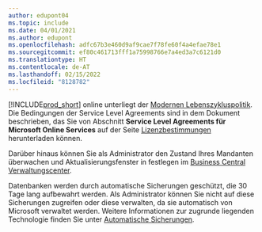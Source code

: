 ```yaml
---
author: edupont04
ms.topic: include
ms.date: 04/01/2021
ms.author: edupont
ms.openlocfilehash: adfc67b3e460d9af9cae7f78fe60f4a4efae78e1
ms.sourcegitcommit: ef80c461713fff1a75998766e7a4ed3a7c6121d0
ms.translationtype: HT
ms.contentlocale: de-AT
ms.lasthandoff: 02/15/2022
ms.locfileid: "8128782"
---
```

[!INCLUDE[prod_short](prod_short.md)] online unterliegt der [Modernen Lebenszykluspolitik](https://support.microsoft.com/help/30881/modern-lifecycle-policy). Die Bedingungen der Service Level Agreements sind in dem Dokument beschrieben, das Sie von Abschnitt **Service Level Agreements für Microsoft Online Services** auf der Seite [Lizenzbestimmungen](https://www.microsoft.com/licensing/product-licensing/products) herunterladen können.  

Darüber hinaus können Sie als Administrator den Zustand Ihres Mandanten überwachen und Aktualisierungsfenster in festlegen im [Business Central Verwaltungscenter](/dynamics365/business-central/dev-itpro/administration/tenant-admin-center).  

Datenbanken werden durch automatische Sicherungen geschützt, die 30 Tage lang aufbewahrt werden. Als Administrator können Sie nicht auf diese Sicherungen zugreifen oder diese verwalten, da sie automatisch von Microsoft verwaltet werden. Weitere Informationen zur zugrunde liegenden Technologie finden Sie unter [Automatische Sicherungen](/azure/sql-database/sql-database-automated-backups).  
